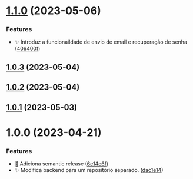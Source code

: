 # [1.1.0](https://github.com/Thalles-HsA/Inventory-Backend/compare/v1.0.3...v1.1.0) (2023-05-06)


### Features

* :sparkles: Introduz a funcionaildade de envio de email e recuperação de senha ([406400f](https://github.com/Thalles-HsA/Inventory-Backend/commit/406400fdb7e658dd1cdd1e46aed82bfc3c4597ff))

## [1.0.3](https://github.com/Thalles-HsA/Inventory-Backend/compare/v1.0.2...v1.0.3) (2023-05-04)

## [1.0.2](https://github.com/Thalles-HsA/Inventory-Backend/compare/v1.0.1...v1.0.2) (2023-05-04)

## [1.0.1](https://github.com/Thalles-HsA/Inventory-Backend/compare/v1.0.0...v1.0.1) (2023-05-03)

# 1.0.0 (2023-04-21)


### Features

* :bookmark: Adiciona semantic release ([6e14c6f](https://github.com/Thalles-HsA/Inventory-Backend/commit/6e14c6f641b8c508ed35596dc42d4e8ee44be34c))
* :sparkles: Modifica backend para um repositório separado. ([dac1e14](https://github.com/Thalles-HsA/Inventory-Backend/commit/dac1e146ec5239c7aeaca1b7144dddfc4ac8b4a9))
